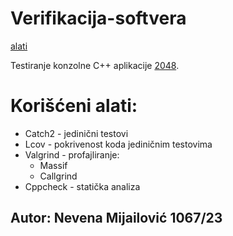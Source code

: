 # Verifikacija-softvera

[alati](#korišćeni-alati)

Testiranje konzolne C++ aplikacije [2048](https://github.com/HadesD/2048).
# Korišćeni alati:
- Catch2 - jedinični testovi
- Lcov - pokrivenost koda jediničnim testovima
- Valgrind - profajliranje:
  - Massif
  - Callgrind
- Cppcheck - statička analiza

## Autor: Nevena Mijailović 1067/23
